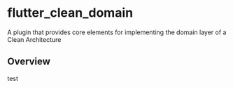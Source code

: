 # flutter_clean_domain

A plugin that provides core elements for implementing the domain layer of a Clean Architecture

## Overview
test
